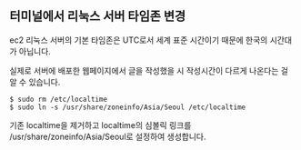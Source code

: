 ## 터미널에서 리눅스 서버 타임존 변경

ec2 리눅스 서버의 기본 타임존은 UTC로서 세계 표준 시간이기 때문에 한국의 시간대가 아닙니다.

실제로 서버에 배포한 웹페이지에서 글을 작성했을 시 작성시간이 다르게 나온다는 걸 알 수 있습니다.


```
$ sudo rm /etc/localtime
$ sudo ln -s /usr/share/zoneinfo/Asia/Seoul /etc/localtime
```

기존 localtime을 제거하고 localtime의 심볼릭 링크를 /usr/share/zoneinfo/Asia/Seoul로 설정하여 생성합니다.